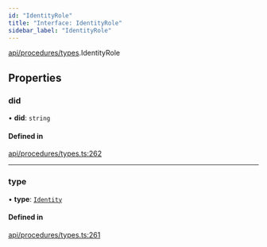 ```yaml
---
id: "IdentityRole"
title: "Interface: IdentityRole"
sidebar_label: "IdentityRole"
---
```


[api/procedures/types](../../../../../modules/API/Procedures/Types/Types.md).IdentityRole

## Properties

### did

• **did**: `string`

#### Defined in

[api/procedures/types.ts:262](https://github.com/PolymeshAssociation/polymesh-sdk/blob/fe2e6dd1d/src/api/procedures/types.ts#L262)

___

### type

• **type**: [`Identity`](../../../../../enums/API/Procedures/Types/RoleType/RoleType.md#identity)

#### Defined in

[api/procedures/types.ts:261](https://github.com/PolymeshAssociation/polymesh-sdk/blob/fe2e6dd1d/src/api/procedures/types.ts#L261)
